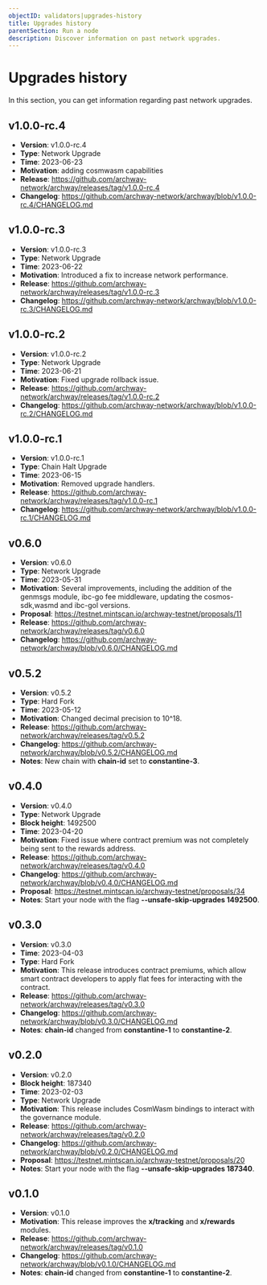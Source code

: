 ```yaml
---
objectID: validators|upgrades-history
title: Upgrades history
parentSection: Run a node
description: Discover information on past network upgrades.
---
```



# Upgrades history

In this section, you can get information regarding past network upgrades.


## v1.0.0-rc.4


- **Version**: v1.0.0-rc.4
- **Type**: Network Upgrade
- **Time**: 2023-06-23
- **Motivation**: adding cosmwasm capabilities
- **Release**: https://github.com/archway-network/archway/releases/tag/v1.0.0-rc.4
- **Changelog**: https://github.com/archway-network/archway/blob/v1.0.0-rc.4/CHANGELOG.md




## v1.0.0-rc.3


- **Version**: v1.0.0-rc.3
- **Type**: Network Upgrade
- **Time**: 2023-06-22
- **Motivation**: Introduced a fix to increase network performance.
- **Release**: https://github.com/archway-network/archway/releases/tag/v1.0.0-rc.3
- **Changelog**: https://github.com/archway-network/archway/blob/v1.0.0-rc.3/CHANGELOG.md


## v1.0.0-rc.2


- **Version**: v1.0.0-rc.2
- **Type**: Network Upgrade
- **Time**: 2023-06-21
- **Motivation**: Fixed upgrade rollback issue.
- **Release**: https://github.com/archway-network/archway/releases/tag/v1.0.0-rc.2
- **Changelog**: https://github.com/archway-network/archway/blob/v1.0.0-rc.2/CHANGELOG.md


## v1.0.0-rc.1


- **Version**: v1.0.0-rc.1
- **Type**: Chain Halt Upgrade
- **Time**: 2023-06-15
- **Motivation**: Removed upgrade handlers.
- **Release**: https://github.com/archway-network/archway/releases/tag/v1.0.0-rc.1
- **Changelog**: https://github.com/archway-network/archway/blob/v1.0.0-rc.1/CHANGELOG.md




## v0.6.0


- **Version**: v0.6.0
- **Type**: Network Upgrade
- **Time**: 2023-05-31
- **Motivation**: Several improvements, including the addition of the genmsgs module, ibc-go fee middleware, updating the cosmos-sdk,wasmd and ibc-gol versions.
- **Proposal**: https://testnet.mintscan.io/archway-testnet/proposals/11
- **Release**: https://github.com/archway-network/archway/releases/tag/v0.6.0
- **Changelog**: https://github.com/archway-network/archway/blob/v0.6.0/CHANGELOG.md


## v0.5.2


- **Version**: v0.5.2
- **Type**: Hard Fork
- **Time**: 2023-05-12
- **Motivation**: Changed decimal precision to 10^18.
- **Release**: https://github.com/archway-network/archway/releases/tag/v0.5.2
- **Changelog**: https://github.com/archway-network/archway/blob/v0.5.2/CHANGELOG.md
- **Notes**: New chain with **chain-id** set to **constantine-3**.


## v0.4.0


- **Version**: v0.4.0
- **Type**: Network Upgrade
- **Block height**: 1492500
- **Time**: 2023-04-20
- **Motivation**: Fixed issue where contract premium was not completely being sent to the rewards address.
- **Release**: https://github.com/archway-network/archway/releases/tag/v0.4.0
- **Changelog**: https://github.com/archway-network/archway/blob/v0.4.0/CHANGELOG.md
- **Proposal**: https://testnet.mintscan.io/archway-testnet/proposals/34
- **Notes**: Start your node with the flag **--unsafe-skip-upgrades 1492500**.



## v0.3.0

- **Version**: v0.3.0
- **Time**: 2023-04-03 
- **Type**: Hard Fork
- **Motivation**: This release introduces contract premiums, which allow smart contract developers to apply flat fees for interacting with the contract.
- **Release**: https://github.com/archway-network/archway/releases/tag/v0.3.0
- **Changelog**: https://github.com/archway-network/archway/blob/v0.3.0/CHANGELOG.md
- **Notes**: **chain-id** changed from **constantine-1** to **constantine-2**.


## v0.2.0

- **Version**: v0.2.0
- **Block height**: 187340
- **Time**: 2023-02-03
- **Type**: Network Upgrade
- **Motivation**: This release includes CosmWasm bindings to interact with the governance module.
- **Release**: https://github.com/archway-network/archway/releases/tag/v0.2.0
- **Changelog**: https://github.com/archway-network/archway/blob/v0.2.0/CHANGELOG.md
- **Proposal**: https://testnet.mintscan.io/archway-testnet/proposals/20
- **Notes**: Start your node with the flag **--unsafe-skip-upgrades 187340**.


## v0.1.0

- **Version**: v0.1.0
- **Motivation**: This release improves the **x/tracking** and **x/rewards** modules.
- **Release**: https://github.com/archway-network/archway/releases/tag/v0.1.0
- **Changelog**: https://github.com/archway-network/archway/blob/v0.1.0/CHANGELOG.md
- **Notes**: **chain-id** changed from **constantine-1** to **constantine-2**.



